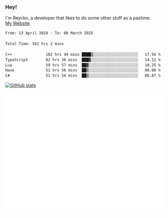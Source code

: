 ### Hey!
I'm Reycko, a developer that likes to do some other stuff as a pastime.  
[My Website](https://reycko.root.sx)

<!--START_SECTION:wakasection-->

```txt
From: 13 April 2024 - To: 08 March 2025

Total Time: 562 hrs 2 mins

C++               102 hrs 44 mins ████▒░░░░░░░░░░░░░░░░░░░░   17.56 %
TypeScript        82 hrs 36 mins  ███▓░░░░░░░░░░░░░░░░░░░░░   14.12 %
Lua               59 hrs 57 mins  ██▓░░░░░░░░░░░░░░░░░░░░░░   10.25 %
Haxe              51 hrs 56 mins  ██▒░░░░░░░░░░░░░░░░░░░░░░   08.88 %
C#                51 hrs 54 mins  ██▒░░░░░░░░░░░░░░░░░░░░░░   08.87 %
```

<!--END_SECTION:wakasection-->

[![GitHub stats](https://github-readme-stats.vercel.app/api?username=Reycko&show_icons=true&theme=dark&hide_title=true&count_private=true)](https://github.com/anuraghazra/github-readme-stats)

![Metrics](/github-metrics.svg)

